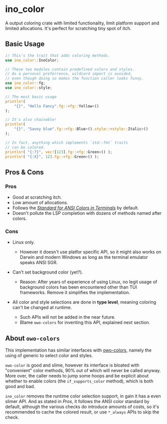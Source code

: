 # ino_color

A output coloring crate with limited functionality, limit platform support
and limited allocations. It's perfect for scratching tiny spot of itch.

## Basic Usage

```rust
// This's the trait that adds coloring methods.
use ino_color::InoColor;

// These two modules contain predefined colors and styles.
// As a personal preferrence, wildcard import is avoided,
// even though doing so makes the function caller looks funny.
use ino_color::fg;
use ino_color::style;

// The most basic usage
println!(
    "{}", "Hello Fancy".fg::<fg::Yellow>()
);

// It's also chainable!
println!(
    "{}", "Savoy blue".fg::<fg::Blue>().style::<style::Italic>()
);

// In fact, anything which implements `std::fmt` traits
// can be colored.
println!( "{:?}", vec![123].fg::<fg::Green>() );
println!( "{:X}", 123.fg::<fg::Green>() );
```

## Pros & Cons

### Pros

- Good at scratching itch.
- Low amount of allocations.
- Follows the [_Standard for ANSI Colors in Terminals_](https://bixense.com/clicolors/) by default.
- Doesn't pollute the LSP completion with dozens of methods named after colors.

### Cons

- Linux only.
  - However it doesn't use platfor specific API, so it might also works on Darwin and modern Windows
    as long as the terminal emulator speaks ANSI SGR.

- Can't set background color (yet?).
  - Reason: After years of experience of using Linux, no legit usage of background colors has been encountered
    other than TUI frameworks. Remove it simplifies the implementation.

- All color and style selections are done in **type level**, meaning coloring can't be changed at runtime.
  - Such APIs will not be added in the near future.
  - Blame `owo-colors` for inventing this API, explained next section.

## About `owo-colors`

This implementation has similar interfaces with [owo-colors](https://github.com/jam1garner/owo-colors),
namely the using of generic to select color and styles.

`owo-color` is good and slime, however its interface is bloated with "convenient" color methods,
90% out of which will never be called anyway. More over, the caller needs to jump some hoops and be explicit
about whether to enable colors (the `if_supports_color` method), which is both good and bad.

`ino_color` removes the runtime color selection support, in gain it has a even slimer API. And as stated in *Pros*,
it follows the ANSI color standard by default, although the various checks do introduce amounts of costs, so it's
recommended to cache the colored result, or use `*_always` APIs to skip the check.
